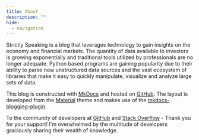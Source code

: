 ```yaml
---
title: About
description: ""
hide:       
  - navigation
---
```


Strictly Speaking is a blog that leverages technology to gain insights on the economy and financial markets. The quantity of data available to investors is growing exponentially and traditional tools utilized by professionals are no longer adequate. Python based programs are gaining popularity due to their ability to parse new unstructured data sources and the vast ecosystem of libraries that make it easy to quickly manipulate, visualize and analyze large sets of data.

This blog is constructed with [MkDocs](https://www.mkdocs.org/) and hosted on [GitHub](https://github.com/awault/StrictlySpeaking). The layout is developed from the [Material](https://squidfunk.github.io/mkdocs-material/) theme and makes use of the [mkdocs-blogging-plugin](https://pypi.org/project/mkdocs-blogging-plugin/). 

To the community of developers at [GitHub](https://github.com/) and [Stack Overflow](https://stackoverflow.com/) - Thank you for your support! I'm overwhelmed by the multitude of developers graciously sharing their wealth of knowledge.
